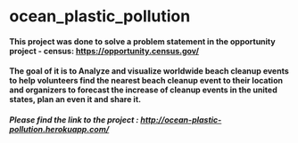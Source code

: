 # ocean_plastic_pollution
#### This project was done to solve a problem statement in the opportunity project - census: https://opportunity.census.gov/
#### The goal of it is to Analyze and visualize worldwide beach cleanup events to help volunteers find the nearest beach cleanup event to their location and organizers to forecast the increase of cleanup events in the united states, plan an even it and share it.

##### Please find the link to the project : http://ocean-plastic-pollution.herokuapp.com/
